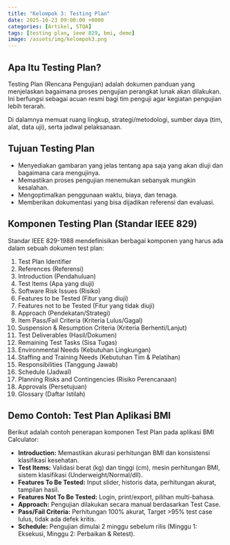 ```yaml
---
title: "Kelompok 3: Testing Plan"
date: 2025-10-23 09:00:00 +0800
categories: [Artikel, STQA]
tags: [testing plan, ieee 829, bmi, demo]
image: /assets/img/kelompok3.png
---
```


## Apa Itu Testing Plan?
Testing Plan (Rencana Pengujian) adalah dokumen panduan yang menjelaskan bagaimana proses pengujian perangkat lunak akan dilakukan. Ini berfungsi sebagai acuan resmi bagi tim penguji agar kegiatan pengujian lebih terarah.

Di dalamnya memuat ruang lingkup, strategi/metodologi, sumber daya (tim, alat, data uji), serta jadwal pelaksanaan.

## Tujuan Testing Plan
* Menyediakan gambaran yang jelas tentang apa saja yang akan diuji dan bagaimana cara mengujinya.
* Memastikan proses pengujian menemukan sebanyak mungkin kesalahan.
* Mengoptimalkan penggunaan waktu, biaya, dan tenaga.
* Memberikan dokumentasi yang bisa dijadikan referensi dan evaluasi.

## Komponen Testing Plan (Standar IEEE 829)
Standar IEEE 829-1988 mendefinisikan berbagai komponen yang harus ada dalam sebuah dokumen test plan:
1.  Test Plan Identifier
2.  References (Referensi)
3.  Introduction (Pendahuluan)
4.  Test Items (Apa yang diuji)
5.  Software Risk Issues (Risiko)
6.  Features to be Tested (Fitur yang diuji)
7.  Features not to be Tested (Fitur yang tidak diuji)
8.  Approach (Pendekatan/Strategi)
9.  Item Pass/Fail Criteria (Kriteria Lulus/Gagal)
10. Suspension & Resumption Criteria (Kriteria Berhenti/Lanjut)
11. Test Deliverables (Hasil/Dokumen)
12. Remaining Test Tasks (Sisa Tugas)
13. Environmental Needs (Kebutuhan Lingkungan)
14. Staffing and Training Needs (Kebutuhan Tim & Pelatihan)
15. Responsibilities (Tanggung Jawab)
16. Schedule (Jadwal)
17. Planning Risks and Contingencies (Risiko Perencanaan)
18. Approvals (Persetujuan)
19. Glossary (Daftar Istilah)

## Demo Contoh: Test Plan Aplikasi BMI
Berikut adalah contoh penerapan komponen Test Plan pada aplikasi BMI Calculator:
* **Introduction:** Memastikan akurasi perhitungan BMI dan konsistensi klasifikasi kesehatan.
* **Test Items:** Validasi berat (kg) dan tinggi (cm), mesin perhitungan BMI, sistem klasifikasi (Underweight/Normal/dll).
* **Features To Be Tested:** Input slider, historis data, perhitungan akurat, tampilan hasil.
* **Features Not To Be Tested:** Login, print/export, pilihan multi-bahasa.
* **Approach:** Pengujian dilakukan secara manual berdasarkan Test Case.
* **Pass/Fail Criteria:** Perhitungan 100% akurat, Target >95% test case lulus, tidak ada defek kritis.
* **Schedule:** Pengujian dimulai 2 minggu sebelum rilis (Minggu 1: Eksekusi, Minggu 2: Perbaikan & Retest).

